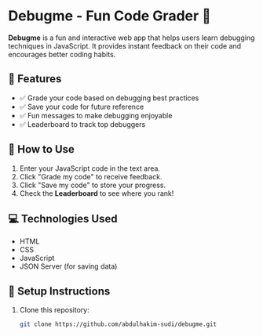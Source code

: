 # Debugme - Fun Code Grader 🎯

**Debugme** is a fun and interactive web app that helps users learn debugging techniques in JavaScript. It provides instant feedback on their code and encourages better coding habits.

## 🚀 Features
- ✅ Grade your code based on debugging best practices
- ✅ Save your code for future reference
- ✅ Fun messages to make debugging enjoyable
- ✅ Leaderboard to track top debuggers

## 📌 How to Use
1. Enter your JavaScript code in the text area.
2. Click "Grade my code" to receive feedback.
3. Click "Save my code" to store your progress.
4. Check the **Leaderboard** to see where you rank!

## 💻 Technologies Used
- HTML
- CSS
- JavaScript
- JSON Server (for saving data)

## 🔧 Setup Instructions
1. Clone this repository:
   ```bash
   git clone https://github.com/abdulhakim-sudi/debugme.git
